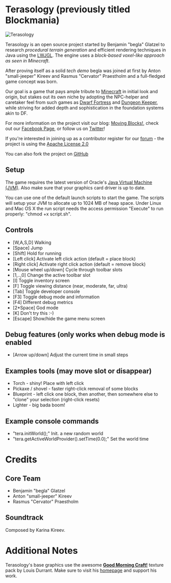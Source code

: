 Terasology (previously titled Blockmania)
=========================================

![Terasology](http://blog.movingblocks.net/wp-content/uploads/screen3small.jpg "Terasology")

Terasology is an open source project started by Benjamin "begla" Glatzel to research *procedural terrain generation* and efficient rendering techniques in Java using the [LWJGL](http://lwjgl.org). The engine uses a *block-based voxel-like approach as seen in Minecraft*.

After proving itself as a solid *tech demo* begla was joined at first by Anton "small-jeeper" Kireev and Rasmus "Cervator" Praestholm and a full-fledged game concept was born.

Our goal is a game that pays ample tribute to [Minecraft](http://www.minecraft.net) in initial look and origin, but stakes out its own niche by adopting the NPC-helper and caretaker feel from such games as [Dwarf Fortress](http://www.bay12games.com/dwarves) and [Dungeon Keeper](http://en.wikipedia.org/wiki/Dungeon_Keeper), while striving for added depth and sophistication in the foundation systems akin to DF.

For more information on the project visit our blog: [Moving Blocks!](http://blog.movingblocks.net), check out our [Facebook Page](http://www.facebook.com/pages/Blockmania/248329655219905), or follow us on [Twitter](http://twitter.com/#!/Blockmania)!

If you're interested in joining up as a contributor register for our [forum](http://board.movingblocks.net) - the project is using the [Apache License 2.0](http://www.apache.org/licenses/LICENSE-2.0.html)

You can also fork the project on [GitHub](https://github.com/begla/Terasology)

Setup
-----

The game requires the latest version of Oracle's [Java Virtual Machine (JVM)](http://www.java.com/de/download/). Also make sure that your graphics card driver is up to date.

You can use one of the default launch scripts to start the game. The scripts will setup your JVM to allocate up to 1024 MB of heap space. Under Linux and Mac OS X the run script needs the access permission "Execute" to run properly: "chmod +x script.sh".

Controls
--------

* [W,A,S,D]               Walking
* [Space]                 Jump
* [Shift]                 Hold for running
* [Left click]            Activate left click action (default = place block)
* [Right click]           Activate right click action (default = remove block)
* [Mouse wheel up/down]   Cycle through toolbar slots
* [1,..,0]                Change the active toolbar slot
* [I]                     Toggle inventory screen
* [F]                     Toggle viewing distance (near, moderate, far, ultra)
* [Tab]                   Toggle developer console
* [F3]                    Toggle debug mode and information
* [F4]                    Different debug metrics
* [2*Space]               God mode
* [K]                     Don't try this :-)
* [Escape]                Show/hide the game menu screen

Debug features (only works when debug mode is enabled
------------------------

* [Arrow up/down]         Adjust the current time in small steps

Examples tools (may move slot or disappear)
------------------------

* Torch - shiny! Place with left click
* Pickaxe / shovel - faster right-click removal of some blocks
* Blueprint - left click one block, then another, then somewhere else to "clone" your selection (right-click resets)
* Lighter - big bada boom!

Example console commands
------------------------

* "tera.initWorld();"                               Init. a new random world
* "tera.getActiveWorldProvider().setTime(0.0);"     Set the world time

Credits
=======

Core Team
---------

* Benjamin "begla" Glatzel
* Anton "small-jeeper" Kireev
* Rasmus "Cervator" Praestholm

Soundtrack
----------

Composed by Karina Kireev.

Additional Notes
================

Terasology's base graphics use the awesome <strong><a href="http://www.carrotcakestudios.co.uk/gmcraft/">Good Morning Craft!</a></strong> texture pack by Louis Durrant. Make sure to visit his <a href="http://www.carrotcakestudios.co.uk/">homepage</a> and support his work.
